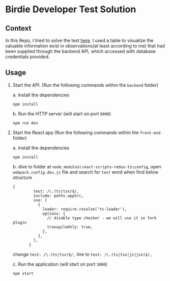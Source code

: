# Birdie Developer Test Solution
## Context

In this Repo, I tried to solve the test [here](https://github.com/birdiecare/birdie-test). I used a table to visualize the valuable information exist in observations(at least according to me) that had been supplied through the backend API, which accessed with database credentials provided.

## Usage

1. Start the API. (Run the following commands within the `backend` folder)

   a. Install the dependencies
   ```
   npm install
   ```
   
   b. Run the HTTP server (will start on port `8000`)
   ```
   npm run dev
   ```
2. Start the React app  (Run the following commands within the `front-end` folder)

    a. Install the dependencies
   ```
   npm install
   ```
   b. dive to folder at `node_modules\react-scripts-redux-ts\config`, open `webpack.config.dev.js` file and search for `test` word when find below structure 
   ```
   {
            test: /\.(ts|tsx)$/,
            include: paths.appSrc,
            use: [
              {
                loader: require.resolve('ts-loader'),
                options: {
                  // disable type checker - we will use it in fork plugin
                  transpileOnly: true,
                },
              },
            ],
          }
   ```
   change `test: /\.(ts|tsx)$/,` line to `test: /\.(ts|tsx|js|jsx)$/,`
   
   c. Run the application (will start on port `3000`)
   ```
   npm start
   ```
